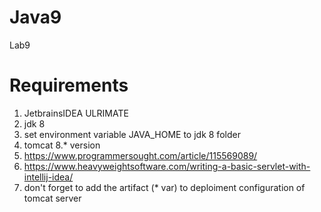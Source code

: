# Java9
Lab9

# Requirements

1. JetbrainsIDEA ULRIMATE
2. jdk 8
3. set environment variable JAVA_HOME to jdk 8 folder
4. tomcat 8.* version
5. https://www.programmersought.com/article/115569089/
6. https://www.heavyweightsoftware.com/writing-a-basic-servlet-with-intellij-idea/
7. don't forget to add the artifact (* var) to deploiment configuration of tomcat server
